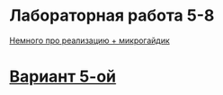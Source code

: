 # Лабораторная работа 5-8

[Немного про реализацию + микрогайдик](REALISATION.md)

# [Вариант 5-ой](LAB5.md)
